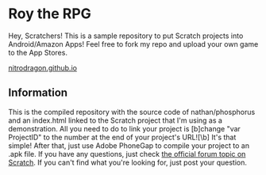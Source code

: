 # Roy the RPG

Hey, Scratchers! This is a sample repository to put Scratch projects into Android/Amazon Apps!
Feel free to fork my repo and upload your own game to the App Stores.

[nitrodragon.github.io](http://nitrodragon.github.io/royroyroyroy)
## Information
This is the compiled repository with the source code of nathan/phosphorus and an index.html linked to the Scratch project that I'm using as a demonstration. All you need to do to link your project is [b]change "var ProjectID" to the number at the end of your project's URL![\b] It's that simple!
After that, just use Adobe PhoneGap to compile your project to an .apk file. If you have any questions, just check [the official forum topic on Scratch](https://scratch.mit.edu/discuss/topic/91282/). If you can't find what you're looking for, just post your question.
